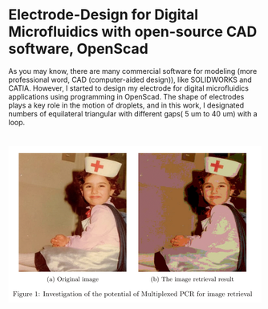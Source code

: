 # Electrode-Design for Digital Microfluidics with open-source CAD software, OpenScad

As you may know, there are many commercial software for modeling (more professional word, CAD (computer-aided design)), like SOLIDWORKS and CATIA. However, I started to design my electrode for digital microfluidics applications using programming in OpenScad. The shape of electrodes plays a key role in the motion of droplets, and in this work, I designated numbers of equilateral triangular with different gaps( 5 um to 40 um) with a loop. 


<h1><img src="https://github.com/armanhajizadeh/Rapid-Information-Retrieval-from-DNA-Storage-/blob/main/Organdretrival-1.png"
></h1>
